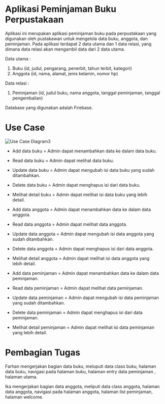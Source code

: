 # Aplikasi Peminjaman Buku Perpustakaan

Aplikasi ini merupakan aplikasi peminjaman buku pada perpustakaan yang digunakan oleh pustakawan untuk mengelola data buku, anggota, dan peminjaman. 
Pada aplikasi terdapat 2 data utama dan 1 data relasi, yang dimana data relasi akan mengambil data dari 2 data utama.

Data utama :
1. Buku (id, judul, pengarang, penerbit, tahun terbit, kategori)
2. Anggota (id, nama, alamat, jenis kelamin, nomor hp)

Data relasi :
1. Peminjaman (id, judul buku, nama anggota, tanggal peminjaman, tanggal pengembalian)

Database yang digunakan adalah Firebase.

# Use Case
![Use Case Diagram3](https://github.com/FarhanTaufiqulIhsan/perpustakaan/assets/115075868/af659505-66dc-4ff3-930a-0971b54d411e)


* Add data buku = Admin dapat menambahkan data ke dalam data buku.
* Read data buku = Admin dapat melihat data buku.
* Update data buku = Admin dapat mengubah isi data buku yang sudah ditambahkan.
* Delete data buku = Admin dapat menghapus isi dari data buku.
* Melihat detail buku = Admin dapat melihat isi data buku yang lebih detail.

* Add data anggota = Admin dapat menambahkan data ke dalam data anggota.
* Read data anggota = Admin dapat melihat data anggota.
* Update data anggota = Admin dapat mengubah isi data anggota yang sudah ditambahkan.
* Delete data anggota = Admin dapat menghapus isi dari data anggota.
* Melihat detail anggota = Admin dapat melihat isi data anggota yang lebih detail.

* Add data peminjaman = Admin dapat menambahkan data ke dalam data peminjaman.
* Read data peminjaman = Admin dapat melihat data peminjaman.
* Update data peminjaman = Admin dapat mengubah isi data peminjaman yang sudah ditambahkan.
* Delete data peminjaman = Admin dapat menghapus isi dari data peminjaman.
* Melihat detail peminjaman = Admin dapat melihat isi data peminjaman yang lebih detail.


# Pembagian Tugas
Farhan mengerjakan bagian data buku, meluputi data class buku, halaman data buku, navigasi pada halaman buku, halaman entry data peminjaman , halaman utama.

Ika mengerjakan bagian data anggota, meliputi data class anggota, halaman data anggota, navigasi pada halaman anggota, halaman list peminjaman, halaman welcome.

